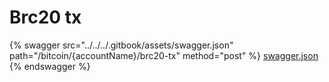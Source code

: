 # Brc20 tx

{% swagger src="../../../.gitbook/assets/swagger.json" path="/bitcoin/{accountName}/brc20-tx" method="post" %}
[swagger.json](../../../.gitbook/assets/swagger.json)
{% endswagger %}
